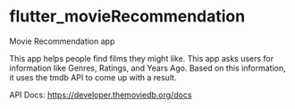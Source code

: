 # flutter_movieRecommendation
 Movie Recommendation app

This app helps people find films they might like. This app asks users for information like Genres, Ratings, and Years Ago. Based on this information, it uses the tmdb API to come up with a result.

API Docs: https://developer.themoviedb.org/docs
